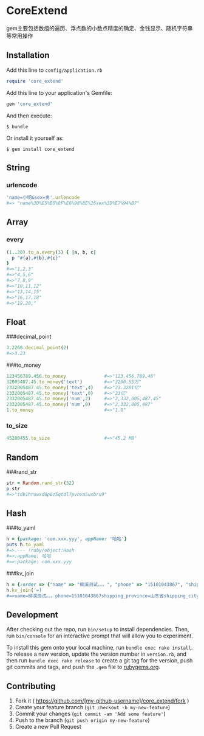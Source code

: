 # CoreExtend

gem主要包括数组的遍历、浮点数的小数点精度的确定、金钱显示、随机字符串等常用操作

## Installation
Add this line to `config/application.rb`

```ruby
require 'core_extend'
```

Add this line to your application's Gemfile:

```ruby
gem 'core_extend'
```

And then execute:

    $ bundle

Or install it yourself as:

    $ gem install core_extend

## String 

### urlencode
```ruby
'name=小明&sex=男'.urlencode
#=> "name%3D%E5%B0%8F%E6%98%8E%26sex%3D%E7%94%B7"
```

## Array

### every
```ruby
(1..20).to_a.every(3) { |a, b, c|
  p "#{a},#{b},#{c}"
}
#=>"1,2,3"
#=>"4,5,6"
#=>"7,8,9"
#=>"10,11,12"
#=>"13,14,15"
#=>"16,17,18"
#=>"19,20,"
```

## Float

###decimal_point
```ruby
3.2268.decimal_point(2)
#=>3.23
```
###to_money
```ruby
123456789.456.to_money              #=>"123,456,789.46"
32005487.45.to_money('text')        #=>"3200.55万"
2332005487.45.to_money('text',4)    #=>"23.3201亿"
2332005487.45.to_money('text',0)    #=>"23亿"
2332005487.45.to_money('num',2)     #=>"2,332,005,487.45"
2332005487.45.to_money('num',0)     #=>"2,332,005,487"
1.to_money                          #=>"1.0"
```
### to_size
```ruby
45200455.to_size                    #=>"45.2 MB"
```

## Random

###rand_str
```ruby
str = Random.rand_str(32)
p str
#=>"tdb1hruwxd8p0z5qtdl7pvhva5uxbru9"
```

## Hash
###to_yaml
```ruby
h = {package: 'com.xxx.yyy', appName: '哈哈'}
puts h.to_yaml
#=>.--- !ruby/object:Hash
#=>:appName: 哈哈
#=>:package: com.xxx.yyy
```
###kv_join
```ruby
h = {:order => {"name" => "柳溪测试。。。", "phone" => "15101043867", "shipping_province" => "山东省", "shipping_city" => "枣庄市", "shipping_district" => "峄城区", "shipping_address" => "afsadfsd", "shipping_charge" => 9, "delivery_vendor" => "圆通", "pay_type" => "0", "comment" => "", "line_items_attributes" => {7174875524045 => {"product_id" => "69ec4fcb3450ebd81be117f1bd2df0f4", "product_prop_id" => "76b1b27af67021fe71001c9630056c7b", "quantity" => 1, "sale_price" => "169.0"}}}, :api_key => "dd432da4", :device_id => "20160602175425344_common"}
h.kv_join('=)
#=>name=柳溪测试。。。phone=15101043867shipping_province=山东省shipping_city=枣庄市shipping_district=峄城区shipping_address=afsadfsdshipping_charge=9delivery_vendor=圆通pay_type=0comment=product_id=69ec4fcb3450ebd81be117f1bd2df0f4product_prop_id=76b1b27af67021fe71001c9630056c7bquantity=1sale_price=169.0api_key=dd432da4device_id=20160602175425344_common
```

## Development

After checking out the repo, run `bin/setup` to install dependencies. Then, run `bin/console` for an interactive prompt that will allow you to experiment.

To install this gem onto your local machine, run `bundle exec rake install`. To release a new version, update the version number in `version.rb`, and then run `bundle exec rake release` to create a git tag for the version, push git commits and tags, and push the `.gem` file to [rubygems.org](https://rubygems.org).

## Contributing

1. Fork it ( https://github.com/[my-github-username]/core_extend/fork )
2. Create your feature branch (`git checkout -b my-new-feature`)
3. Commit your changes (`git commit -am 'Add some feature'`)
4. Push to the branch (`git push origin my-new-feature`)
5. Create a new Pull Request
